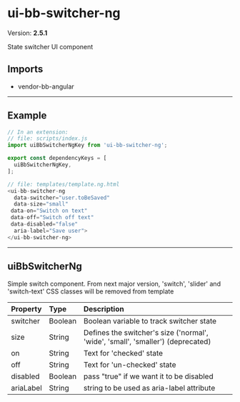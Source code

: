 # ui-bb-switcher-ng


Version: **2.5.1**

State switcher UI component

## Imports

* vendor-bb-angular

---

## Example

```javascript
// In an extension:
// file: scripts/index.js
import uiBbSwitcherNgKey from 'ui-bb-switcher-ng';

export const dependencyKeys = [
  uiBbSwitcherNgKey,
];

// file: templates/template.ng.html
<ui-bb-switcher-ng
  data-switcher="user.toBeSaved"
  data-size="small"
 data-on="Switch on text"
 data-off="Switch off text"
 data-disabled="false"
  aria-label="Save user">
</ui-bb-switcher-ng>
```

---

## uiBbSwitcherNg

Simple switch component. From next major version,
'switch', 'slider' and 'switch-text' CSS classes will be removed
from template

| Property | Type | Description |
| :-- | :-- | :-- |
| switcher | Boolean | Boolean variable to track switcher state |
| size | String | Defines the switcher's size ('normal', 'wide', 'small', 'smaller') (deprecated) |
| on | String | Text for 'checked' state |
| off | String | Text for 'un-checked' state |
| disabled | Boolean | pass "true" if we want it to be disabled |
| ariaLabel | String | string to be used as aria-label attribute |
